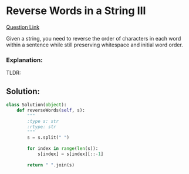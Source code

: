 # Reverse Words in a String III

[Question Link](https://leetcode.com/problems/reverse-words-in-a-string-iii/)  

Given a string, you need to reverse the order of characters in each word within a sentence while still preserving whitespace and initial word order.  

### Explanation:
TLDR: 

## Solution:
```Python
class Solution(object):
    def reverseWords(self, s):
        """
        :type s: str
        :rtype: str
        """
        s = s.split(" ")
        
        for index in range(len(s)):
            s[index] = s[index][::-1]
        
        return " ".join(s)
```
